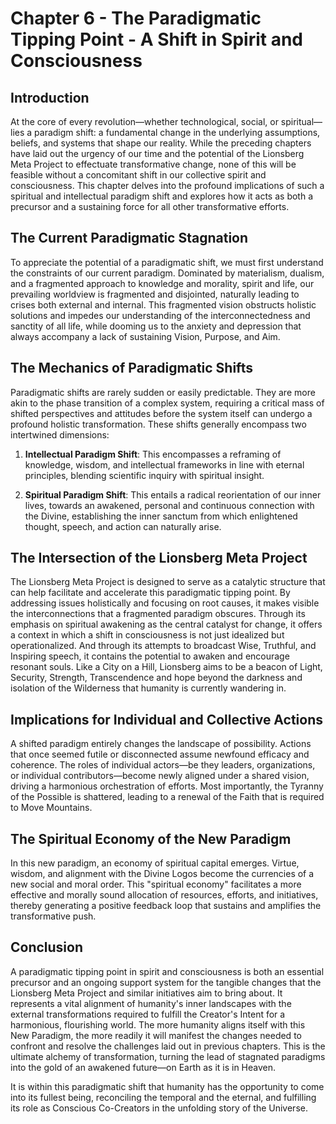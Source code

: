 # Chapter 6 - The Paradigmatic Tipping Point - A Shift in Spirit and Consciousness

## Introduction

At the core of every revolution—whether technological, social, or spiritual—lies a paradigm shift: a fundamental change in the underlying assumptions, beliefs, and systems that shape our reality. While the preceding chapters have laid out the urgency of our time and the potential of the Lionsberg Meta Project to effectuate transformative change, none of this will be feasible without a concomitant shift in our collective spirit and consciousness. This chapter delves into the profound implications of such a spiritual and intellectual paradigm shift and explores how it acts as both a precursor and a sustaining force for all other transformative efforts.

## The Current Paradigmatic Stagnation

To appreciate the potential of a paradigmatic shift, we must first understand the constraints of our current paradigm. Dominated by materialism, dualism, and a fragmented approach to knowledge and morality, spirit and life, our prevailing worldview is fragmented and disjointed, naturally leading to crises both external and internal. This fragmented vision obstructs holistic solutions and impedes our understanding of the interconnectedness and sanctity of all life, while dooming us to the anxiety and depression that always accompany a lack of sustaining Vision, Purpose, and Aim.

## The Mechanics of Paradigmatic Shifts

Paradigmatic shifts are rarely sudden or easily predictable. They are more akin to the phase transition of a complex system, requiring a critical mass of shifted perspectives and attitudes before the system itself can undergo a profound holistic transformation. These shifts generally encompass two intertwined dimensions:

1. **Intellectual Paradigm Shift**: This encompasses a reframing of knowledge, wisdom, and intellectual frameworks in line with eternal principles, blending scientific inquiry with spiritual insight.
    
2. **Spiritual Paradigm Shift**: This entails a radical reorientation of our inner lives, towards an awakened, personal and continuous connection with the Divine, establishing the inner sanctum from which enlightened thought, speech, and action can naturally arise.
    

## The Intersection of the Lionsberg Meta Project

The Lionsberg Meta Project is designed to serve as a catalytic structure that can help facilitate and accelerate this paradigmatic tipping point. By addressing issues holistically and focusing on root causes, it makes visible the interconnections that a fragmented paradigm obscures. Through its emphasis on spiritual awakening as the central catalyst for change, it offers a context in which a shift in consciousness is not just idealized but operationalized. And through its attempts to broadcast Wise, Truthful, and Inspiring speech, it contains the potential to awaken and encourage resonant souls. Like a City on a Hill, Lionsberg aims to be a beacon of Light, Security, Strength, Transcendence and hope beyond the darkness and isolation of the Wilderness that humanity is currently wandering in. 

## Implications for Individual and Collective Actions

A shifted paradigm entirely changes the landscape of possibility. Actions that once seemed futile or disconnected assume newfound efficacy and coherence. The roles of individual actors—be they leaders, organizations, or individual contributors—become newly aligned under a shared vision, driving a harmonious orchestration of efforts. Most importantly, the Tyranny of the Possible is shattered, leading to a renewal of the Faith that is required to Move Mountains. 

## The Spiritual Economy of the New Paradigm

In this new paradigm, an economy of spiritual capital emerges. Virtue, wisdom, and alignment with the Divine Logos become the currencies of a new social and moral order. This "spiritual economy" facilitates a more effective and morally sound allocation of resources, efforts, and initiatives, thereby generating a positive feedback loop that sustains and amplifies the transformative push.

## Conclusion

A paradigmatic tipping point in spirit and consciousness is both an essential precursor and an ongoing support system for the tangible changes that the Lionsberg Meta Project and similar initiatives aim to bring about. It represents a vital alignment of humanity's inner landscapes with the external transformations required to fulfill the Creator's Intent for a harmonious, flourishing world. The more humanity aligns itself with this New Paradigm, the more readily it will manifest the changes needed to confront and resolve the challenges laid out in previous chapters. This is the ultimate alchemy of transformation, turning the lead of stagnated paradigms into the gold of an awakened future—on Earth as it is in Heaven.

It is within this paradigmatic shift that humanity has the opportunity to come into its fullest being, reconciling the temporal and the eternal, and fulfilling its role as Conscious Co-Creators in the unfolding story of the Universe.